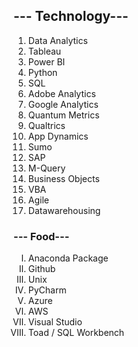 <html>
<body>

<h2>--- Technology---</h2>

<ol type="1">
  <li>Data Analytics</li>
  <li>Tableau</li>
  <li>Power BI</li>
  <li>Python</li>
  <li>SQL</li>
  <li>Adobe Analytics</li>
  <li>Google Analytics</li>
  <li>Quantum Metrics</li>
  <li>Qualtrics</li>
  <li>App Dynamics</li>
  <li>Sumo</li>
  <li>SAP</li>
  <li>M-Query</li>
  <li>Business Objects</li>
  <li>VBA</li>
  <li>Agile</li>
  <li>Datawarehousing</li>
</ol>  
  
  <h3>--- Food---</h3>
  <ol type="I">
  <li>Anaconda Package</li>
  <li>Github</li>
  <li>Unix</li>
  <li>PyCharm</li>
  <li>Azure</li>
  <li>AWS</li>
  <li>Visual Studio</li>
  <li>Toad / SQL Workbench</li>
</ol>
 
</body>
</html>




